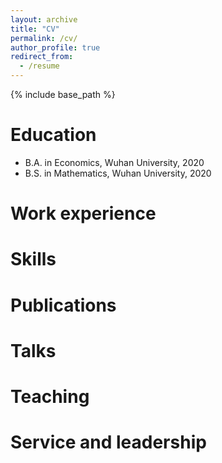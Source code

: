 ```yaml
---
layout: archive
title: "CV"
permalink: /cv/
author_profile: true
redirect_from:
  - /resume
---
```


{% include base_path %}

Education
======
* B.A. in Economics, Wuhan University, 2020
* B.S. in Mathematics, Wuhan University, 2020


Work experience
======

Skills
======


Publications
======

  
Talks
======

  
Teaching
======

  
Service and leadership
======

